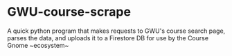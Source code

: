 # GWU-course-scrape

A quick python program that makes requests to GWU's course search page, parses the data, and uploads it to a Firestore DB for use by the Course Gnome ~ecosystem~
